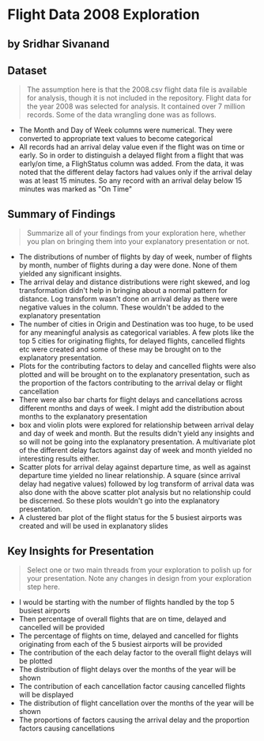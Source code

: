# Flight Data 2008 Exploration
## by Sridhar Sivanand


## Dataset

> The assumption here is that the 2008.csv flight data file is available for analysis, though it is not included in the repository. Flight data for the year 2008 was selected for analysis. It contained over 7 million records. Some of the data wrangling done was as follows.  
- The Month and Day of Week columns were numerical. They were converted to appropriate text values to become categorical
- All records had an arrival delay value even if the flight was on time or early. So in order to distinguish a delayed flight from a flight that was early/on time, a FlighStatus column was added. From the data, it was noted that the different delay factors had values only if the arrival delay was at least 15 minutes. So any record with an arrival delay below 15 minutes was marked as "On Time" 


## Summary of Findings

> Summarize all of your findings from your exploration here, whether you plan on bringing them into your explanatory presentation or not.
- The distributions of number of flights by day of week, number of flights by month, number of flights during a day were done. None of them yielded any significant insights. 
- The arrival delay and distance distributions were right skewed, and log transformation didn't help in bringing about a normal pattern for distance. Log transform wasn't done on arrival delay as there were negative values in the column. These wouldn't be added to the explanatory presentation
- The number of cities in Origin and Destination was too huge, to be used for any meaningful analysis as categorical variables. A few plots like the top 5 cities for originating flights, for delayed flights, cancelled flights etc were created and some of these may be brought on to the explanatory presentation.
- Plots for the contributing factors to delay and cancelled flights were also plotted and will be brought on to the explanatory presentation, such as the proportion of the factors contributing to the arrival delay or flight cancellation
- There were also bar charts for flight delays and cancellations across different months and days of week. I might add the distribution about months to the explanatory presentation
- box and violin plots were explored for relationship between arrival delay and day of week and month. But the results didn't yield any insights and so will not be going into the explanatory presentation. A multivariate plot of the different delay factors against day of week and month yielded no interesting results either.
- Scatter plots for arrival delay against departure time, as well as against departure time yielded no linear relationship. A square (since arrival delay had negative values) followed by log transform of arrival data was also done with the above scatter plot analysis but no relationship could be discerned. So these plots wouldn't go into the explanatory presentation.
- A clustered bar plot of the flight status for the 5 busiest airports was created and will be used in explanatory slides

## Key Insights for Presentation

> Select one or two main threads from your exploration to polish up for your presentation. Note any changes in design from your exploration step here.
- I would be starting with the number of flights handled by the top 5 busiest airports
- Then percentage of overall flights that are on time, delayed and cancelled will be provided
- The percentage of flights on time, delayed and cancelled for flights originating from each of the 5 busiest airports will be provided
- The contribution of the each delay factor to the overall flight delays will be plotted
- The distribution of flight delays over the months of the year will be shown
- The contribution of each cancellation factor causing cancelled flights will be displayed
- The distribution of flight cancellation over the months of the year will be shown
- The proportions of factors causing the arrival delay and the proportion factors causing cancellations
